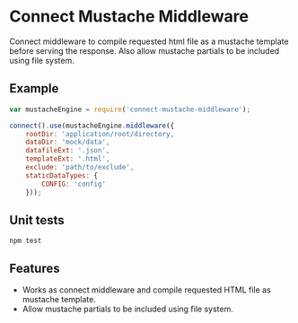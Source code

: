 # Connect Mustache Middleware

Connect middleware to compile requested html file as a mustache template before serving the response. Also allow mustache partials to be included using file system.

## Example

```js
var mustacheEngine = require('connect-mustache-middleware');

connect().use(mustacheEngine.middleware({
    rootDir: 'application/root/directory,
    dataDir: 'mock/data',
    datafileExt: '.json',
    templateExt: '.html',
    exclude: 'path/to/exclude',
    staticDataTypes: {
        CONFIG: 'config'
    }));

```

## Unit tests
 ```
 npm test
 ```


## Features
- Works as connect middleware and compile requested HTML file as mustache template.
- Allow mustache partials to be included using file system.
